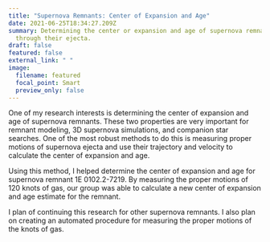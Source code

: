 ```yaml
---
title: "Supernova Remnants: Center of Expansion and Age"
date: 2021-06-25T18:34:27.209Z
summary: Determining the center or expansion and age of supernova remnants
  through their ejecta.
draft: false
featured: false
external_link: " "
image:
  filename: featured
  focal_point: Smart
  preview_only: false
---
```

One of my research interests is determining the center of expansion and age of supernova remnants. These two properties are very important for remnant modeling, 3D supernova simulations, and companion star searches. One of the most robust methods to do this is measuring proper motions of supernova ejecta and use their trajectory and velocity to calculate the center of expansion and age.

Using this method, I helped determine the center of expansion and age for supernova remnant 1E 0102.2-7219. By measuring the proper motions of 120 knots of gas, our group was able to calculate a new center of expansion and age estimate for the remnant.

I plan of continuing this research for other supernova remnants. I also plan on creating an automated procedure for measuring the proper motions of the knots of gas. 